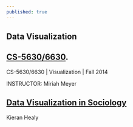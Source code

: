 ```yaml
---
published: true
---
```

## Data Visualization




## [CS-5630/6630](http://www.sci.utah.edu/%7Emiriah/cs6630/).

CS-5630/6630 | Visualization | Fall 2014
			
INSTRUCTOR: Miriah Meyer

## [Data Visualization in Sociology](http://socviz.github.io/soc880/)


Kieran Healy

